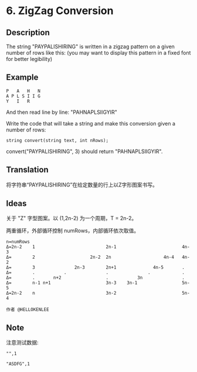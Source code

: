 # 6. ZigZag Conversion
## Description
The string "PAYPALISHIRING" is written in a zigzag pattern on a given number of rows like this: 
(you may want to display this pattern in a fixed font for better legibility)
## Example
```$xslt
P   A   H   N
A P L S I I G
Y   I   R
```
And then read line by line: "PAHNAPLSIIGYIR"

Write the code that will take a string and make this conversion given a number of rows:

```$xslt
string convert(string text, int nRows);
```

convert("PAYPALISHIRING", 3) should return "PAHNAPLSIIGYIR".
## Translation
将字符串“PAYPALISHIRING”在给定数量的行上以Z字形图案书写。

## Ideas
关于 "Z" 字型图案。以 (1,2n-2) 为一个周期，T =  2n-2。

两重循环，外部循环控制 numRows，内部循环依次取值。
```$xslt
n=numRows
Δ=2n-2    1                           2n-1                         4n-3
Δ=        2                     2n-2  2n                    4n-4   4n-2
Δ=        3               2n-3        2n+1              4n-5       .
Δ=        .           .               .               .            .
Δ=        .       n+2                 .           3n               .
Δ=        n-1 n+1                     3n-3    3n-1                 5n-5
Δ=2n-2    n                           3n-2                         5n-4

作者 @HELLOKENLEE
```

## Note
注意测试数据:

```$xslt
"",1

"ASDFG",1
```